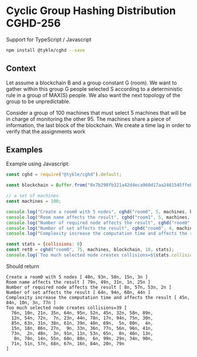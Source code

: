 # Cyclic Group Hashing Distribution CGHD-256
Support for TypeScript / Javascript


```bash
npm install @tykle/cghd --save
```

## Context

Let assume a blockchain B and a group constant G (room). We want to gather within this group G people selected S according to a deterministic rule in a group of MAX(S) people. We also want the next topology of the group to be unpredictable.

Consider a group of 100 machines that must select 5 machines that will be in charge of monitoring the other 95. The machines share a piece of information, the last block of the blockchain. We create a time lag in order to verify that the assignments work

## Examples

Example using Javascript:

```js
const cghd = require("@tykle/cghd").default;

const blockchain = Buffer.from("0x7b298fb321a42d4eca960d17aa2461545ffebfa3480c697374096e56cbfad090")

// a set of machines
const machines = 100;

console.log("Create a room0 with 5 nodes", cghd("room0", 5, machines, blockchain))
console.log("Room name affects the result", cghd("room1", 5, machines, blockchain))
console.log("Number of required node affects the result", cghd("room0", 4, machines, blockchain))
console.log("Number of set affects the result", cghd("room0", 4, machines-1, blockchain))
console.log("Complexity increase the computation time and affects the result", cghd("room0", 5, machines, blockchain, 100000))

const stats = {collisions: 0}
const ret0 = cghd("room0", 75, machines, blockchain, 10, stats);
console.log(`Too much selected node creates collisions=${stats.collisions}`, ret0)
```

Should return

```
Create a room0 with 5 nodes [ 40n, 93n, 58n, 15n, 3n ]
Room name affects the result [ 79n, 49n, 31n, 1n, 25n ]
Number of required node affects the result [ 8n, 57n, 53n, 2n ]
Number of set affects the result [ 64n, 94n, 60n, 44n ]
Complexity increase the computation time and affects the result [ 45n, 84n, 10n, 3n, 77n ]
Too much selected node creates collisions=39 [
  76n, 10n, 21n, 35n, 64n, 95n, 52n, 45n, 32n, 58n, 89n,
  12n, 54n, 72n,  7n, 23n, 44n, 78n, 17n, 94n, 75n, 30n,
  85n, 63n, 31n, 38n, 61n, 39n, 40n, 69n,  5n, 80n,  4n,
  15n, 18n, 86n, 27n,  9n, 33n, 36n, 77n, 56n, 96n, 41n,
  73n,  2n, 48n,  3n, 91n, 11n, 53n, 65n,  8n, 46n, 13n,
   0n, 70n, 14n, 55n, 60n, 88n,  6n, 99n, 29n, 34n, 90n,
  71n, 51n, 57n, 68n, 67n, 16n, 84n, 20n, 79n
]
```